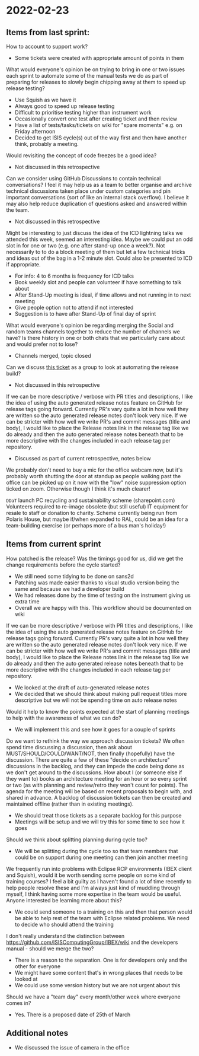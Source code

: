 # 2022-02-23

## Items from last sprint:

How to account to support work?
- Some tickets were created with appropriate amount of points in them

What would everyone's opinion be on trying to bring in one or two issues each sprint to automate some of the manual tests we do as part of preparing for releases to slowly begin chipping away at them to speed up release testing?
- Use Squish as we have it
- Always good to speed up release testing
- Difficult to prioritise testing higher than instrument work
- Occasionally convert one test after creating ticket and then review
- Have a list of tests/tasks/tickets on wiki for "spare moments" e.g. on Friday afternoon
- Decided to get ISIS cycle(s) out of the way first and then have another think, probably a meeting.


Would revisiting the concept of code freezes be a good idea?
- Not discussed in this retrospective

Can we consider using GitHub Discussions to contain technical conversations?  I feel it may help us as a team to better organise and archive technical discussions taken place under custom categories and pin important conversations (sort of like an internal stack overflow). I believe it may also help reduce duplication of questions asked and answered within the team. 
- Not discussed in this retrospective

Might be interesting to just discuss the idea of the ICD lightning talks we attended this week, seemed an interesting idea.  Maybe we could put an odd slot in for one or two (e.g. one after stand-up once a week?).  Not necessarily to to do a block meeting of them but let a few technical tricks and ideas out of the bag in a 1-2 minute slot. Could also be presented to ICD if appropriate.
- For info: 4 to 6 months is frequency for ICD talks
- Book weekly slot and people can volunteer if have something to talk about
- After Stand-Up meeting is ideal, if time allows and not running in to next meeting
- Give people option not to attend if not interested
- Suggestion is to have after Stand-Up of final day of sprint

What would everyone's opinion be regarding merging the Social and random teams channels together to reduce the number of channels we have?
Is there history in one or both chats that we particularly care about and would prefer not to lose?
- Channels merged, topic closed

Can we discuss [this ticket](https://github.com/ISISComputingGroup/IBEX/issues/6973#issuecomment-1015399722) as a group to look at automating the release build?
- Not discussed in this retrospective

If we can be more descriptive / verbose with PR titles and descriptions, I like the idea of using the auto generated release notes feature on GitHub for release tags going forward. Currently PR's vary quite a lot in how well they are written so the auto generated release notes don't look very nice.
If we can be stricter with how well we write PR's and commit messages (title and body), I would like to place the Release notes link in the release tag like we do already and then the auto generated release notes beneath that to be more descriptive with the changes included in each release tag per repository.
- Discussed as part of current retrospective, notes below

We probably don't need to buy a mic for the office webcam now, but it's probably worth shutting the door at standup as people walking past the office can be picked up on it now with the "low" noise suppression option ticked on zoom. Otherwise though I think it's much clearer! 

`DDaT` launch PC recycling and sustainability scheme (sharepoint.com) Volunteers required to re-image obsolete (but still useful) IT equipment for resale to staff or donation to charity.  Scheme currently being run from Polaris House, but maybe if/when expanded to RAL, could be an idea for a team-building exercise (or perhaps more of a bus man's holiday!)

## Items from current sprint

How patched is the release? Was the timings good for us, did we get the change requirements before the cycle started?
- We still need some tidying to be done on sans2d
- Patching was made easier thanks to visual studio version being the same and
because we had a developer build
- We had releases done by the time of testing on the instrument giving us extra time
- Overall we are happy with this. This workflow should be documented on wiki

If we can be more descriptive / verbose with PR titles and descriptions, I like the idea of using the auto generated release notes feature on GitHub for release tags going forward. Currently PR's vary quite a lot in how well they are written so the auto generated release notes don't look very nice.
If we can be stricter with how well we write PR's and commit messages (title and body), I would like to place the Release notes link in the release tag like we do already and then the auto generated release notes beneath that to be more descriptive with the changes included in each release tag per repository.
- We looked at the draft of auto-generated release notes
- We decided that we should think about making pull request titles more descriptive but
we will not be spending time on auto release notes

Would it help to know the points expected at the start of planning meetings to help with the awareness of what we can do?
- We will implement this and see how it goes for a couple of sprints

Do we want to rethink the way we approach discussion tickets? We often spend time discussing a discussion, then ask about MUST/SHOULD/COULD/WANT/NOT, then finally (hopefully) have the discussion. There are quite a few of these "decide on architecture" discussions in the backlog, and they can impede the code being done as we don't get around to the discussions. How about I (or someone else if they want to) books an architecture meeting for an hour or so every sprint or two (as with planning and review/retro they won't count for points). The agenda for the meeting will be based on recent proposals to begin with, and shared in advance. A backlog of discussion tickets can then be created and maintained offline (rather than in existing meetings).
- We should treat those tickets as a separate backlog for this purpose
- Meetings will be setup and we will try this for some time to see how it goes

Should we think about splitting planning during cycle too?
- We will be splitting during the cycle too so that team members that could be on
support during one meeting can then join another meeting

We frequently run into problems with Eclipse RCP environments (IBEX client and Squish), would it be worth sending some people on some kind of training courses? I feel a bit guilty as I haven't found a lot of time recently to help people resolve these and I'm always just kind of muddling through myself, I think having some more expertise in the team would be useful. Anyone interested be learning more about this?
- We could send someone to a training on this and then that person would be able to help rest of the team with Eclipse related problems. We need to decide who should attend the training

I don't really understand the distinction between https://github.com/ISISComputingGroup/IBEX/wiki and the developers manual - should we merge the two? 
- There is a reason to the separation. One is for developers only and the other for everyone
- We might have some content that's in wrong places that needs to be looked at
- We could use some version history but we are not urgent about this

Should we have a "team day" every month/other week where everyone comes in? 
- Yes. There is a proposed date of 25th of March

## Additional notes
- We discussed the issue of camera in the office

